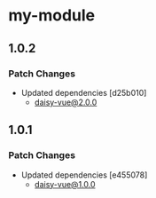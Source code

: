 # my-module

## 1.0.2

### Patch Changes

- Updated dependencies [d25b010]
    - daisy-vue@2.0.0

## 1.0.1

### Patch Changes

- Updated dependencies [e455078]
    - daisy-vue@1.0.0
